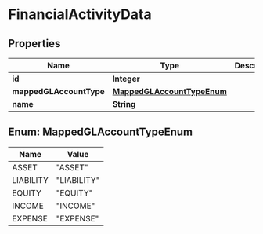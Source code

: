 

# FinancialActivityData


## Properties

| Name | Type | Description | Notes |
|------------ | ------------- | ------------- | -------------|
|**id** | **Integer** |  |  [optional] |
|**mappedGLAccountType** | [**MappedGLAccountTypeEnum**](#MappedGLAccountTypeEnum) |  |  [optional] |
|**name** | **String** |  |  [optional] |



## Enum: MappedGLAccountTypeEnum

| Name | Value |
|---- | -----|
| ASSET | &quot;ASSET&quot; |
| LIABILITY | &quot;LIABILITY&quot; |
| EQUITY | &quot;EQUITY&quot; |
| INCOME | &quot;INCOME&quot; |
| EXPENSE | &quot;EXPENSE&quot; |



